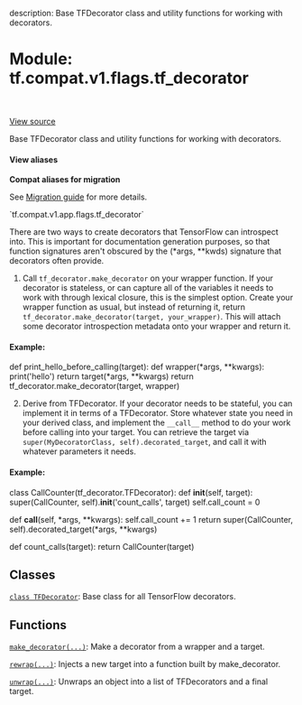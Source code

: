 description: Base TFDecorator class and utility functions for working with decorators.

<div itemscope itemtype="http://developers.google.com/ReferenceObject">
<meta itemprop="name" content="tf.compat.v1.flags.tf_decorator" />
<meta itemprop="path" content="Stable" />
</div>

# Module: tf.compat.v1.flags.tf_decorator

<!-- Insert buttons and diff -->

<table class="tfo-notebook-buttons tfo-api nocontent" align="left">

</table>

<a target="_blank" href="/code/stable/tensorflow/python/util/tf_decorator.py">View source</a>



Base TFDecorator class and utility functions for working with decorators.

<section class="expandable">
  <h4 class="showalways">View aliases</h4>
  <p>
<b>Compat aliases for migration</b>
<p>See
<a href="https://www.tensorflow.org/guide/migrate">Migration guide</a> for
more details.</p>
<p>`tf.compat.v1.app.flags.tf_decorator`</p>
</p>
</section>


There are two ways to create decorators that TensorFlow can introspect into.
This is important for documentation generation purposes, so that function
signatures aren't obscured by the (*args, **kwds) signature that decorators
often provide.

1. Call `tf_decorator.make_decorator` on your wrapper function. If your
decorator is stateless, or can capture all of the variables it needs to work
with through lexical closure, this is the simplest option. Create your wrapper
function as usual, but instead of returning it, return
`tf_decorator.make_decorator(target, your_wrapper)`. This will attach some
decorator introspection metadata onto your wrapper and return it.

#### Example:


def print_hello_before_calling(target):
  def wrapper(*args, **kwargs):
    print('hello')
    return target(*args, **kwargs)
  return tf_decorator.make_decorator(target, wrapper)


2. Derive from TFDecorator. If your decorator needs to be stateful, you can
implement it in terms of a TFDecorator. Store whatever state you need in your
derived class, and implement the `__call__` method to do your work before
calling into your target. You can retrieve the target via
`super(MyDecoratorClass, self).decorated_target`, and call it with whatever
parameters it needs.

#### Example:


class CallCounter(tf_decorator.TFDecorator):
  def __init__(self, target):
    super(CallCounter, self).__init__('count_calls', target)
    self.call_count = 0

  def __call__(self, *args, **kwargs):
    self.call_count += 1
    return super(CallCounter, self).decorated_target(*args, **kwargs)

def count_calls(target):
  return CallCounter(target)


## Classes

[`class TFDecorator`](../../../../tf/compat/v1/flags/tf_decorator/TFDecorator.md): Base class for all TensorFlow decorators.

## Functions

[`make_decorator(...)`](../../../../tf/compat/v1/flags/tf_decorator/make_decorator.md): Make a decorator from a wrapper and a target.

[`rewrap(...)`](../../../../tf/compat/v1/flags/tf_decorator/rewrap.md): Injects a new target into a function built by make_decorator.

[`unwrap(...)`](../../../../tf/compat/v1/flags/tf_decorator/unwrap.md): Unwraps an object into a list of TFDecorators and a final target.

